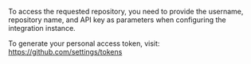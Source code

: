 
 To access the requested repository, you need to provide 
 the username, repository name, and API key as parameters when configuring the
 integration instance.
 
 To generate your personal access token, visit:
 https://github.com/settings/tokens
 
 